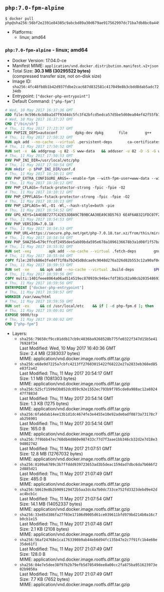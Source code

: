## `php:7.0-fpm-alpine`

```console
$ docker pull php@sha256:56bf2e2391e84385c9abcbd89a30d679ae917562997dc71ba7db8bc0a449a546
```

-	Platforms:
	-	linux; amd64

### `php:7.0-fpm-alpine` - linux; amd64

-	Docker Version: 17.04.0-ce
-	Manifest MIME: `application/vnd.docker.distribution.manifest.v2+json`
-	Total Size: **30.3 MB (30295522 bytes)**  
	(compressed transfer size, not on-disk size)
-	Image ID: `sha256:4fc48fb8b1b42d937fdbe2cac687d832581c417049e8b3cbdd8dab5adc7234db`
-	Entrypoint: `["docker-php-entrypoint"]`
-	Default Command: `["php-fpm"]`

```dockerfile
# Wed, 10 May 2017 16:37:36 GMT
ADD file:9c596c6cb8ba1d7f93d4dc5fc3f42bfcd5edca57d5be5d60ea04ef42f55fb7a8 in / 
# Wed, 10 May 2017 16:37:37 GMT
CMD ["/bin/sh"]
# Thu, 11 May 2017 17:23:37 GMT
ENV PHPIZE_DEPS=autoconf 		dpkg-dev dpkg 		file 		g++ 		gcc 		libc-dev 		make 		pkgconf 		re2c
# Thu, 11 May 2017 17:50:32 GMT
RUN apk add --no-cache --virtual .persistent-deps 		ca-certificates 		curl 		tar 		xz
# Thu, 11 May 2017 17:50:52 GMT
RUN set -x 	&& addgroup -g 82 -S www-data 	&& adduser -u 82 -D -S -G www-data www-data
# Thu, 11 May 2017 17:50:53 GMT
ENV PHP_INI_DIR=/usr/local/etc/php
# Thu, 11 May 2017 17:50:54 GMT
RUN mkdir -p $PHP_INI_DIR/conf.d
# Thu, 11 May 2017 18:10:11 GMT
ENV PHP_EXTRA_CONFIGURE_ARGS=--enable-fpm --with-fpm-user=www-data --with-fpm-group=www-data
# Thu, 11 May 2017 18:10:12 GMT
ENV PHP_CFLAGS=-fstack-protector-strong -fpic -fpie -O2
# Thu, 11 May 2017 18:10:12 GMT
ENV PHP_CPPFLAGS=-fstack-protector-strong -fpic -fpie -O2
# Thu, 11 May 2017 18:10:13 GMT
ENV PHP_LDFLAGS=-Wl,-O1 -Wl,--hash-style=both -pie
# Thu, 11 May 2017 18:54:52 GMT
ENV GPG_KEYS=1A4E8B7277C42E53DBA9C7B9BCAA30EA9C0D5763 6E4F6AB321FDC07F2C332E3AC2BF0BC433CFC8B3
# Thu, 11 May 2017 18:54:53 GMT
ENV PHP_VERSION=7.0.18
# Thu, 11 May 2017 18:54:53 GMT
ENV PHP_URL=https://secure.php.net/get/php-7.0.18.tar.xz/from/this/mirror PHP_ASC_URL=https://secure.php.net/get/php-7.0.18.tar.xz.asc/from/this/mirror
# Thu, 11 May 2017 18:54:54 GMT
ENV PHP_SHA256=679cffcdf2495dee5ab89bda595e678a1096136678b3a1d08f1f57ba347c234d PHP_MD5=a578c55644d233635d2caa96c3a6f9c7
# Thu, 11 May 2017 18:55:02 GMT
RUN set -xe; 		apk add --no-cache --virtual .fetch-deps 		gnupg 		openssl 	; 		mkdir -p /usr/src; 	cd /usr/src; 		wget -O php.tar.xz "$PHP_URL"; 		if [ -n "$PHP_SHA256" ]; then 		echo "$PHP_SHA256 *php.tar.xz" | sha256sum -c -; 	fi; 	if [ -n "$PHP_MD5" ]; then 		echo "$PHP_MD5 *php.tar.xz" | md5sum -c -; 	fi; 		if [ -n "$PHP_ASC_URL" ]; then 		wget -O php.tar.xz.asc "$PHP_ASC_URL"; 		export GNUPGHOME="$(mktemp -d)"; 		for key in $GPG_KEYS; do 			gpg --keyserver ha.pool.sks-keyservers.net --recv-keys "$key"; 		done; 		gpg --batch --verify php.tar.xz.asc php.tar.xz; 		rm -r "$GNUPGHOME"; 	fi; 		apk del .fetch-deps
# Thu, 11 May 2017 18:55:04 GMT
COPY file:207c686e3fed4f71f8a7b245d8dcae9c9048d276a326d82b553c12a90af0c0ca in /usr/local/bin/ 
# Thu, 11 May 2017 18:59:53 GMT
RUN set -xe 	&& apk add --no-cache --virtual .build-deps 		$PHPIZE_DEPS 		coreutils 		curl-dev 		libedit-dev 		libxml2-dev 		openssl-dev 		pcre-dev 		sqlite-dev 		&& export CFLAGS="$PHP_CFLAGS" 		CPPFLAGS="$PHP_CPPFLAGS" 		LDFLAGS="$PHP_LDFLAGS" 	&& docker-php-source extract 	&& cd /usr/src/php 	&& gnuArch="$(dpkg-architecture --query DEB_BUILD_GNU_TYPE)" 	&& ./configure 		--build="$gnuArch" 		--with-config-file-path="$PHP_INI_DIR" 		--with-config-file-scan-dir="$PHP_INI_DIR/conf.d" 				--disable-cgi 				--enable-ftp 		--enable-mbstring 		--enable-mysqlnd 				--with-curl 		--with-libedit 		--with-openssl 		--with-zlib 				--with-pcre-regex=/usr 				$PHP_EXTRA_CONFIGURE_ARGS 	&& make -j "$(nproc)" 	&& make install 	&& { find /usr/local/bin /usr/local/sbin -type f -perm +0111 -exec strip --strip-all '{}' + || true; } 	&& make clean 	&& docker-php-source delete 		&& runDeps="$( 		scanelf --needed --nobanner --recursive /usr/local 			| awk '{ gsub(/,/, "\nso:", $2); print "so:" $2 }' 			| sort -u 			| xargs -r apk info --installed 			| sort -u 	)" 	&& apk add --no-cache --virtual .php-rundeps $runDeps 		&& apk del .build-deps
# Thu, 11 May 2017 18:59:56 GMT
COPY multi:1401feee8064a06ad514519ec870939c946ecfdf381c82a90cb2035486938ee9 in /usr/local/bin/ 
# Thu, 11 May 2017 18:59:56 GMT
ENTRYPOINT ["docker-php-entrypoint"]
# Thu, 11 May 2017 18:59:57 GMT
WORKDIR /var/www/html
# Thu, 11 May 2017 18:59:59 GMT
RUN set -ex 	&& cd /usr/local/etc 	&& if [ -d php-fpm.d ]; then 		sed 's!=NONE/!=!g' php-fpm.conf.default | tee php-fpm.conf > /dev/null; 		cp php-fpm.d/www.conf.default php-fpm.d/www.conf; 	else 		mkdir php-fpm.d; 		cp php-fpm.conf.default php-fpm.d/www.conf; 		{ 			echo '[global]'; 			echo 'include=etc/php-fpm.d/*.conf'; 		} | tee php-fpm.conf; 	fi 	&& { 		echo '[global]'; 		echo 'error_log = /proc/self/fd/2'; 		echo; 		echo '[www]'; 		echo '; if we send this to /proc/self/fd/1, it never appears'; 		echo 'access.log = /proc/self/fd/2'; 		echo; 		echo 'clear_env = no'; 		echo; 		echo '; Ensure worker stdout and stderr are sent to the main error log.'; 		echo 'catch_workers_output = yes'; 	} | tee php-fpm.d/docker.conf 	&& { 		echo '[global]'; 		echo 'daemonize = no'; 		echo; 		echo '[www]'; 		echo 'listen = [::]:9000'; 	} | tee php-fpm.d/zz-docker.conf
# Thu, 11 May 2017 19:00:01 GMT
EXPOSE 9000/tcp
# Thu, 11 May 2017 19:00:02 GMT
CMD ["php-fpm"]
```

-	Layers:
	-	`sha256:79650cf9cc01ddb17cb9c4036ba9268528b775fe0322f347d15b5e4176928f34`  
		Last Modified: Wed, 10 May 2017 16:40:36 GMT  
		Size: 2.4 MB (2383037 bytes)  
		MIME: application/vnd.docker.image.rootfs.diff.tar.gzip
	-	`sha256:e68e9d7225a7cbfc4213ff27603015422f68222e27a2833eb368ed85e83f2a42`  
		Last Modified: Thu, 11 May 2017 20:54:17 GMT  
		Size: 1.1 MB (1081303 bytes)  
		MIME: application/vnd.docker.image.rootfs.diff.tar.gzip
	-	`sha256:525cf1599d3b852dc059c92e1552ec793b9f785cde0a988ac12a692447f7883d`  
		Last Modified: Thu, 11 May 2017 20:54:14 GMT  
		Size: 1.3 KB (1275 bytes)  
		MIME: application/vnd.docker.image.rootfs.diff.tar.gzip
	-	`sha256:6fa6dab14ee13b1d1dc4674fe3e4455e10e92ade0adf0873a73178c7ab256901`  
		Last Modified: Thu, 11 May 2017 20:54:14 GMT  
		Size: 165.0 B  
		MIME: application/vnd.docker.image.rootfs.diff.tar.gzip
	-	`sha256:7f9bbb47ec760db4d860e987433c77d7f3aae1bb346cb32d2e7d18e394802742`  
		Last Modified: Thu, 11 May 2017 21:07:51 GMT  
		Size: 12.8 MB (12767032 bytes)  
		MIME: application/vnd.docker.image.rootfs.diff.tar.gzip
	-	`sha256:8109a6789c3b7ffddd939723653ad3b5deac159dad7dbc6da7b666f22d885d21`  
		Last Modified: Thu, 11 May 2017 21:07:49 GMT  
		Size: 485.0 B  
		MIME: application/vnd.docker.image.rootfs.diff.tar.gzip
	-	`sha256:58619e8b2b909129472b5aa3dc4a7b0dc733ce752fd3323debd9e42dac4bcb1c`  
		Last Modified: Thu, 11 May 2017 21:07:54 GMT  
		Size: 14.1 MB (14052337 bytes)  
		MIME: application/vnd.docker.image.rootfs.diff.tar.gzip
	-	`sha256:33e85d386fa27f03e17106d9005d61ce039611bfd979bd214b0a16c7b0cb1e15`  
		Last Modified: Thu, 11 May 2017 21:07:48 GMT  
		Size: 2.1 KB (2108 bytes)  
		MIME: application/vnd.docker.image.rootfs.diff.tar.gzip
	-	`sha256:56af24768e1ca1763390b9ab44eb6d94fc135b47e2c7f91fc1b4e60e35de61f1`  
		Last Modified: Thu, 11 May 2017 21:07:49 GMT  
		Size: 128.0 B  
		MIME: application/vnd.docker.image.rootfs.diff.tar.gzip
	-	`sha256:04e7e5dee38f97b2b79efb5d70549dee8a00cc2fa875ba951623973e02b9050a`  
		Last Modified: Thu, 11 May 2017 21:07:49 GMT  
		Size: 7.7 KB (7652 bytes)  
		MIME: application/vnd.docker.image.rootfs.diff.tar.gzip
